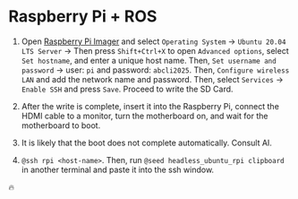 # Raspberry Pi + ROS

1. Open [Raspberry Pi Imager](https://www.raspberrypi.com/software/) and select `Operating System` -> `Ubuntu 20.04 LTS Server` -> Then press `Shift+Ctrl+X` to open `Advanced options`, select `Set hostname`, and enter a unique host name. Then, `Set username and password` -> user: `pi` and password: `abcli2025`. Then, `Configure wireless LAN` and add the network name and password. Then, select `Services` -> `Enable SSH` and press `Save`. Proceed to write the SD Card.

2. After the write is complete, insert it into the Raspberry Pi, connect the HDMI cable to a monitor, turn the motherboard on, and wait for the motherboard to boot.

3. It is likely that the boot does not complete automatically. Consult AI.

4. `@ssh rpi <host-name>`. Then, run `@seed headless_ubuntu_rpi clipboard` in another terminal and paste it into the ssh window.

🔥